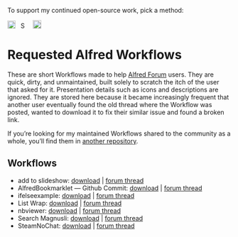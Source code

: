 To support my continued open-source work, pick a method:

[<img src='https://upload.wikimedia.org/wikipedia/commons/5/53/PayPal_2014_logo.svg' height='18' alt='Support via Paypal'>](https://www.paypal.me/vitorgalvao)&nbsp;&nbsp;
[<img src='https://upload.wikimedia.org/wikipedia/commons/c/c5/Bitcoin_logo.svg' height='15' alt='Support via Bitcoin'>](http://vitorgalvao.com/bitcoin_tip_jar.html)&nbsp;&nbsp;
[<img src='https://dl.dropboxusercontent.com/s/y3pft1fbmer5v22/society6.svg' height='19' alt='Support via Society6'>](https://vitorgalvao.com/society6)

# Requested Alfred Workflows

These are short Workflows made to help [Alfred Forum](https://www.alfredforum.com/) users. They are quick, dirty, and unmaintained, built solely to scratch the itch of the user that asked for it. Presentation details such as icons and descriptions are ignored. They are stored here because it became increasingly frequent that another user eventually found the old thread where the Workflow was posted, wanted to download it to fix their similar issue and found a broken link.

If you’re looking for my maintained Workflows shared to the community as a whole, you’ll find them in [another repository](https://github.com/vitorgalvao/alfred-workflows/).

## Workflows

* add to slideshow: [download](https://raw.githubusercontent.com/vitorgalvao/requested-alfred-workflows/master/Workflows/add%20to%20slideshow.alfredworkflow) | [forum thread](https://www.alfredforum.com/topic/11758-help-converting-a-keyboard-maestro-macro-into-a-workflow/)
* AlfredBookmarklet — Github Commit: [download](https://raw.githubusercontent.com/vitorgalvao/requested-alfred-workflows/master/Workflows/AlfredBookmarklet%20%E2%80%94%20Github%20Commit.alfredworkflow) | [forum thread](https://www.alfredforum.com/topic/11833-how-to-write-an-alfred-workflow-to-go-to-bottom-of-github-page-and-click-commit-changes-button/)
* ifelseexample: [download](https://raw.githubusercontent.com/vitorgalvao/requested-alfred-workflows/master/Workflows/ifelseexample.alfredworkflow) | [forum thread](https://www.alfredforum.com/topic/11655-if-no-filter-matches-do-this-else/)
* List Wrap: [download](https://raw.githubusercontent.com/vitorgalvao/requested-alfred-workflows/master/Workflows/List%20Wrap.alfredworkflow) | [forum thread](https://www.alfredforum.com/topic/11662-wrap-plain-text-into-html-tags-unmarked-and-marked-list/)
* nbviewer: [download](https://raw.githubusercontent.com/vitorgalvao/requested-alfred-workflows/master/Workflows/nbviewer.alfredworkflow) | [forum thread](https://www.alfredforum.com/topic/11847-workflow-to-render-github-ipynb-files-nicely-using-nbviewer/)
* Search Magnusli: [download](https://raw.githubusercontent.com/vitorgalvao/requested-alfred-workflows/master/Workflows/SearchMagnusli.alfredworkflow) | [forum thread](https://www.alfredforum.com/topic/11701-newbie-web-search-without-http-links/)
* SteamNoChat: [download](https://raw.githubusercontent.com/vitorgalvao/requested-alfred-workflows/master/Workflows/SteamNoChat.alfredworkflow) | [forum thread](https://www.alfredforum.com/topic/11762-best-way-to-launch-application-with-params-from-alfred/)
